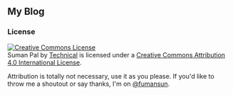 My Blog
---




### License

<a rel="license" href="http://creativecommons.org/licenses/by/4.0/"><img alt="Creative Commons License" style="border-width:0" src="https://i.creativecommons.org/l/by/4.0/88x31.png" /></a><br /><span xmlns:dct="http://purl.org/dc/terms/" property="dct:title">Suman Pal</span> by <a xmlns:cc="http://creativecommons.org/ns#" href="http://palsuman.github.io/" property="cc:attributionName" rel="cc:attributionURL">Technical</a> is licensed under a <a rel="license" href="http://creativecommons.org/licenses/by/4.0/">Creative Commons Attribution 4.0 International License</a>.

Attribution is totally not necessary, use it as you please. If you'd like to throw me a shoutout or say thanks, I'm on [@fumansun](https://twitter.com/fumansun/).